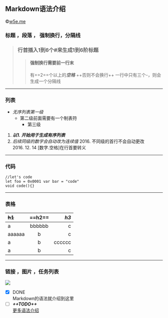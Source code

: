 ## Markdown语法介绍
&copy;[w5e.me](http://w5e.me "w5e")
### 标题 ，段落 ， 强制换行，分隔线
> ### 行首插入1到6个#来生成1到6阶标题
>> #### 强制换行需要前一行末  
>> 有==2==个以上的***空格***
>> ++否则不会换行++
一行中只有三个-，则会生成一个分隔线
---
### 列表
-  *无序列表第一级*
    - 第二级前面需要有一个制表符
        - 第三级
1. ***以1. 开始用于生成有序列表***
0. *后续同级的数字会自动改为连续值*
    2016. 不同级的首行不会自动更改   
2016\. 12. 14 [数字.空格]在行首要转义
---
### 代码
```
//let's code
let foo = 0x0001 var bar = "code"
void code(){}
```
---
### 表格
~~h1~~  |==h2== |*h3*
:-      |:-:    |-:
a       |bbbbbb | c
aaaaaa  |b      | c
a       |b      | cccccc
a       |b      | c
---
### 链接 ，图片 ，任务列表
![](https://note.youdao.com/yws/api/image/normal/1414809567564?userId=waynegreen%40163.com)

- [x] DONE  
Markdown的语法就介绍到这里
- [ ] ***++TODO++***  
[更多语法介绍](http://daringfireball.net/projects/markdown/syntax)
